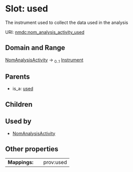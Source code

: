 
# Slot: used


The instrument used to collect the data used in the analysis

URI: [nmdc:nom_analysis_activity_used](https://microbiomedata/meta/nom_analysis_activity_used)


## Domain and Range

[NomAnalysisActivity](NomAnalysisActivity.md) &#8594;  <sub>0..1</sub> [Instrument](Instrument.md)

## Parents

 *  is_a: [used](used.md)

## Children


## Used by

 * [NomAnalysisActivity](NomAnalysisActivity.md)

## Other properties

|  |  |  |
| --- | --- | --- |
| **Mappings:** | | prov:used |

